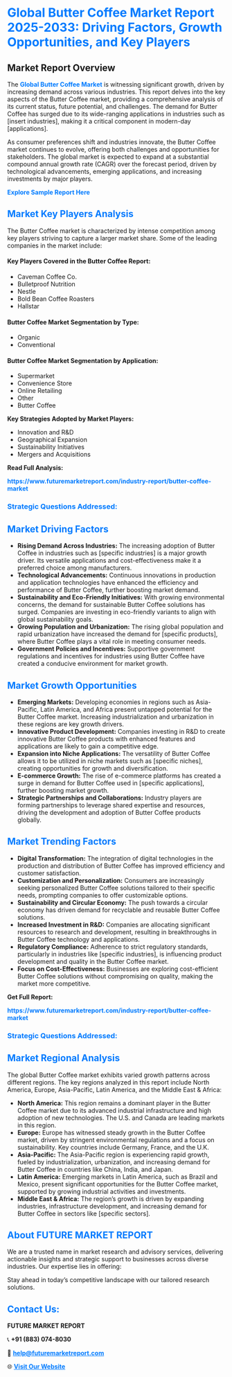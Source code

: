 <h1 style="color: #007BFF;">Global Butter Coffee Market Report 2025-2033: Driving Factors, Growth Opportunities, and Key Players</h1>

<section id="overview">
<h2>Market Report Overview</h2>
<p>The <a href="https://www.futuremarketreport.com/industry-report/butter-coffee-market" style="color: #007BFF; text-decoration: none;"><strong>Global Butter Coffee Market</strong></a> is witnessing significant growth, driven by increasing demand across various industries. This report delves into the key aspects of the Butter Coffee market, providing a comprehensive analysis of its current status, future potential, and challenges. The demand for Butter Coffee has surged due to its wide-ranging applications in industries such as [insert industries], making it a critical component in modern-day [applications].</p>
<p>As consumer preferences shift and industries innovate, the Butter Coffee market continues to evolve, offering both challenges and opportunities for stakeholders. The global market is expected to expand at a substantial compound annual growth rate (CAGR) over the forecast period, driven by technological advancements, emerging applications, and increasing investments by major players.</p>
</section>

<section id="overview">
<p><a href="https://www.futuremarketreport.com/request-sample/reportId=112359" style="color: #007BFF; text-decoration: none;"><strong>Explore Sample Report Here</strong></a></p>
</section>

<section id="key-players">
<h2 style="color: #007BFF;">Market Key Players Analysis</h2>
<p>The Butter Coffee market is characterized by intense competition among key players striving to capture a larger market share. Some of the leading companies in the market include:</p>
<h4>Key Players Covered in the Butter Coffee Report:</h4>
<ul><li>Caveman Coffee Co.</li><li>Bulletproof Nutrition</li><li>Nestle</li><li>Bold Bean Coffee Roasters</li><li>Hallstar</li></ul>
<h4>Butter Coffee Market Segmentation by Type:</h4>
<ul><li>Organic</li><li>Conventional</li></ul>

<h4>Butter Coffee Market Segmentation by Application:</h4>
<ul><li>Supermarket</li><li>Convenience Store</li><li>Online Retailing</li><li>Other</li><li>Butter Coffee</li></ul>
<p><strong>Key Strategies Adopted by Market Players:</strong></p>
<ul>
<li>Innovation and R&D</li>
<li>Geographical Expansion</li>
<li>Sustainability Initiatives</li>
<li>Mergers and Acquisitions</li>
</ul>
</section>

<section>
<p><strong>Read Full Analysis: </strong></p><a href="https://www.futuremarketreport.com/industry-report/butter-coffee-market" style="color: #007BFF; text-decoration: none;"><strong>https://www.futuremarketreport.com/industry-report/butter-coffee-market</strong></a>
<h3 style="color: #007BFF;">Strategic Questions Addressed:</h3>
</section>

<section id="driving-factors">
<h2 style="color: #007BFF;">Market Driving Factors</h2>
<ul>
<li><strong>Rising Demand Across Industries:</strong> The increasing adoption of Butter Coffee in industries such as [specific industries] is a major growth driver. Its versatile applications and cost-effectiveness make it a preferred choice among manufacturers.</li>
<li><strong>Technological Advancements:</strong> Continuous innovations in production and application technologies have enhanced the efficiency and performance of Butter Coffee, further boosting market demand.</li>
<li><strong>Sustainability and Eco-Friendly Initiatives:</strong> With growing environmental concerns, the demand for sustainable Butter Coffee solutions has surged. Companies are investing in eco-friendly variants to align with global sustainability goals.</li>
<li><strong>Growing Population and Urbanization:</strong> The rising global population and rapid urbanization have increased the demand for [specific products], where Butter Coffee plays a vital role in meeting consumer needs.</li>
<li><strong>Government Policies and Incentives:</strong> Supportive government regulations and incentives for industries using Butter Coffee have created a conducive environment for market growth.</li>
</ul>
</section>

<section id="growth-opportunities">
<h2 style="color: #007BFF;">Market Growth Opportunities</h2>
<ul>
<li><strong>Emerging Markets:</strong> Developing economies in regions such as Asia-Pacific, Latin America, and Africa present untapped potential for the Butter Coffee market. Increasing industrialization and urbanization in these regions are key growth drivers.</li>
<li><strong>Innovative Product Development:</strong> Companies investing in R&D to create innovative Butter Coffee products with enhanced features and applications are likely to gain a competitive edge.</li>
<li><strong>Expansion into Niche Applications:</strong> The versatility of Butter Coffee allows it to be utilized in niche markets such as [specific niches], creating opportunities for growth and diversification.</li>
<li><strong>E-commerce Growth:</strong> The rise of e-commerce platforms has created a surge in demand for Butter Coffee used in [specific applications], further boosting market growth.</li>
<li><strong>Strategic Partnerships and Collaborations:</strong> Industry players are forming partnerships to leverage shared expertise and resources, driving the development and adoption of Butter Coffee products globally.</li>
</ul>
</section>

<section id="trending-factors">
<h2 style="color: #007BFF;">Market Trending Factors</h2>
<ul>
<li><strong>Digital Transformation:</strong> The integration of digital technologies in the production and distribution of Butter Coffee has improved efficiency and customer satisfaction.</li>
<li><strong>Customization and Personalization:</strong> Consumers are increasingly seeking personalized Butter Coffee solutions tailored to their specific needs, prompting companies to offer customizable options.</li>
<li><strong>Sustainability and Circular Economy:</strong> The push towards a circular economy has driven demand for recyclable and reusable Butter Coffee solutions.</li>
<li><strong>Increased Investment in R&D:</strong> Companies are allocating significant resources to research and development, resulting in breakthroughs in Butter Coffee technology and applications.</li>
<li><strong>Regulatory Compliance:</strong> Adherence to strict regulatory standards, particularly in industries like [specific industries], is influencing product development and quality in the Butter Coffee market.</li>
<li><strong>Focus on Cost-Effectiveness:</strong> Businesses are exploring cost-efficient Butter Coffee solutions without compromising on quality, making the market more competitive.</li>
</ul>
</section>

<section>
<p><strong>Get Full Report: </strong></p><a href="https://www.futuremarketreport.com/industry-report/butter-coffee-market" style="color: #007BFF; text-decoration: none;"><strong>https://www.futuremarketreport.com/industry-report/butter-coffee-market</strong></a>
<h3 style="color: #007BFF;">Strategic Questions Addressed:</h3>
</section>


<section id="regional-analysis">
<h2 style="color: #007BFF;">Market Regional Analysis</h2>
<p>The global Butter Coffee market exhibits varied growth patterns across different regions. The key regions analyzed in this report include North America, Europe, Asia-Pacific, Latin America, and the Middle East & Africa:</p>
<ul>
<li><strong>North America:</strong> This region remains a dominant player in the Butter Coffee market due to its advanced industrial infrastructure and high adoption of new technologies. The U.S. and Canada are leading markets in this region.</li>
<li><strong>Europe:</strong> Europe has witnessed steady growth in the Butter Coffee market, driven by stringent environmental regulations and a focus on sustainability. Key countries include Germany, France, and the U.K.</li>
<li><strong>Asia-Pacific:</strong> The Asia-Pacific region is experiencing rapid growth, fueled by industrialization, urbanization, and increasing demand for Butter Coffee in countries like China, India, and Japan.</li>
<li><strong>Latin America:</strong> Emerging markets in Latin America, such as Brazil and Mexico, present significant opportunities for the Butter Coffee market, supported by growing industrial activities and investments.</li>
<li><strong>Middle East & Africa:</strong> The region’s growth is driven by expanding industries, infrastructure development, and increasing demand for Butter Coffee in sectors like [specific sectors].</li>
</ul>
</section>

<footer>
<h2 style="color: #007BFF;">About FUTURE MARKET REPORT</h2>
<p>We are a trusted name in market research and advisory services, delivering actionable insights and strategic support to businesses across diverse industries. Our expertise lies in offering:</p>

<p>Stay ahead in today’s competitive landscape with our tailored research solutions.</p>

<h2 style="color: #007BFF;">Contact Us:</h2>
<p><strong>FUTURE MARKET REPORT</strong></p>
<p>📞 <strong>+91 (883) 074-8030</strong></p>
<p>📧 <strong><a href="mailto:help@futuremarketreport.com" style="color: #007BFF;">help@futuremarketreport.com</a></strong></p>
<p>🌐 <strong><a href="https://www.futuremarketreport.com/" style="color: #007BFF;">Visit Our Website</a></strong></p>
</footer>